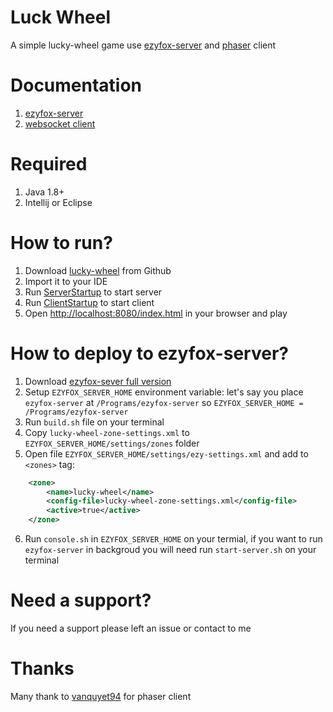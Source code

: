 # Luck Wheel

A simple lucky-wheel game use [ezyfox-server](https://github.com/youngmonkeys/ezyfox-server) and [phaser](https://phaser.io/) client

# Documentation

1. [ezyfox-server](https://youngmonkeys.org/project/ezyfox-sever/)
2. [websocket client](https://github.com/youngmonkeys/ezyfox-server-js-client)

# Required

1. Java 1.8+
2. Intellij or Eclipse

# How to run?

1. Download [lucky-wheel](https://github.com/tvd12/ezyfox-server-example/tree/master/lucky-wheel) from Github
2. Import it to your IDE
3. Run [ServerStartup](https://github.com/tvd12/ezyfox-server-example/blob/master/lucky-wheel/src/main/java/com/tvd12/example/lucky_wheel/ServerStartup.java) to start server
4. Run [ClientStartup](https://github.com/tvd12/ezyfox-server-example/blob/master/lucky-wheel/src/main/java/com/tvd12/example/lucky_wheel/ClientStartup.java) to start client
5. Open [http://localhost:8080/index.html](http://localhost:8080/index.html) in your browser and play

# How to deploy to ezyfox-server?

1. Download [ezyfox-sever full version](https://resources.tvd12.com/)
2. Setup `EZYFOX_SERVER_HOME` environment variable: let's say you place `ezyfox-server` at `/Programs/ezyfox-server` so `EZYFOX_SERVER_HOME = /Programs/ezyfox-server`
3. Run `build.sh` file on your terminal
4. Copy `lucky-wheel-zone-settings.xml` to `EZYFOX_SERVER_HOME/settings/zones` folder
5. Open file `EZYFOX_SERVER_HOME/settings/ezy-settings.xml` and add to `<zones>` tag:
```xml
    <zone>
		<name>lucky-wheel</name>
		<config-file>lucky-wheel-zone-settings.xml</config-file>
		<active>true</active>
	</zone>
```
6. Run `console.sh` in `EZYFOX_SERVER_HOME` on your termial, if you want to run `ezyfox-server` in backgroud you will need run `start-server.sh` on your terminal

# Need a support?

If you need a support please left an issue or contact to me

# Thanks

Many thank to [vanquyet94](https://github.com/vanquyet94/wheel-lucky-draw) for phaser client